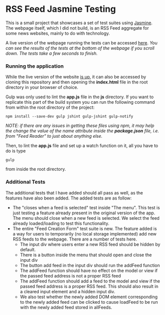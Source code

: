 # RSS Feed Jasmine Testing

This is a small project that showcases a set of test suites using [Jasmine](http://jasmine.github.io/).
The webpage itself, which I did not build, is an RSS Feed aggregate for some news websites, mainly to do
with technology.

A live version of the webpage running the tests can be accessed [here](http://andreicommunication.github.io/feed-reader-testing/). *You can see the results of the tests at the bottom of the webpage if you
scroll down. The tests take a few seconds to finish.*

### Running the application

While the live version of the website [is up](http://andreicommunication.github.io/feed-reader-testing/),
it can also be accessed by cloning this repository and then opening the
**index.html** file in the root directory in your browser of choice.

Gulp was only used to lint the **app.js** file in the **js** directory. If you want
to replicate this part of the build system you can run the following command from
within the root directory of the project:

```
npm install --save-dev gulp jshint gulp-jshint gulp-notify
```

*NOTE: if there are any issues in getting these files using npm, it may help the change the value
of the name attribute inside the **package.json** file, i.e. from "Feed Reader" to
just about anything else.*


Then, to lint the **app.js** file and set up a watch function on it, all you have to do
is type

`gulp`

from inside the root directory.

### Additional Tests

The additional tests that I have added should all pass as well, as the features have
also been added. The added tests are as follow:

* The "closes when a feed is selected" test inside "The menu". This test is just
testing a feature already present in the original version of the app. The menu should
close when a new feed is selected. We select the feed already loaded/loading to test
this functionality.
* The entire "Feed Creation Form" test suite is new. The feature added is a way for users
to temporarily (no local storage implemented) add new RSS feeds to the webpage. There are a
number of tests here.
    * The input div where users enter a new RSS feed should be hidden by default.
    * There is a button inside the menu that should open and close the input div
    * The button add feed in the input div should run the addFeed function
    * The addFeed function should have no effect on the model or view if the passed
    feed address is not a proper RSS feed
    * The addFeed function should add a feed to the model and view if the passed
    feed address is a proper RSS feed. This should also result in a cleared input
    element and a hidden input div.
    * We also test whether the newly added DOM element corresponding to the
    newly added feed can be clicked to cause loadFeed to be run with the newly
    added feed stored in allFeeds.